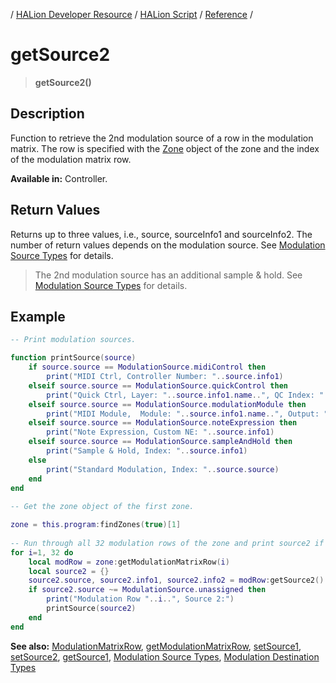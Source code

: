 / [HALion Developer Resource](../../HALion-Developer-Resource.md) / [HALion Script](./HALion-Script.md) / [Reference](./Reference.md) /

# getSource2

>**getSource2()**

## Description

Function to retrieve the 2nd modulation source of a row in the modulation matrix. The row is specified with the [Zone](./Zone.md) object of the zone and the index of the modulation matrix row.

**Available in:** Controller.

## Return Values

Returns up to three values, i.e., source, sourceInfo1 and sourceInfo2. The number of return values depends on the modulation source. See [Modulation Source Types](./Modulation-Source-Types.md) for details.

>The 2nd modulation source has an additional sample & hold. See [Modulation Source Types](./Modulation-Source-Types.md) for details.

## Example

```lua
-- Print modulation sources.

function printSource(source)
    if source.source == ModulationSource.midiControl then
        print("MIDI Ctrl, Controller Number: "..source.info1)
    elseif source.source == ModulationSource.quickControl then
        print("Quick Ctrl, Layer: "..source.info1.name..", QC Index: "..source.info2)
    elseif source.source == ModulationSource.modulationModule then
        print("MIDI Module,  Module: "..source.info1.name..", Output: "..source.info2)
    elseif source.source == ModulationSource.noteExpression then
        print("Note Expression, Custom NE: "..source.info1)
    elseif source.source == ModulationSource.sampleAndHold then
        print("Sample & Hold, Index: "..source.info1)
    else
        print("Standard Modulation, Index: "..source.source)
    end
end
 
-- Get the zone object of the first zone.

zone = this.program:findZones(true)[1]
 
-- Run through all 32 modulation rows of the zone and print source2 if assigned.
for i=1, 32 do
    local modRow = zone:getModulationMatrixRow(i)
    local source2 = {}
    source2.source, source2.info1, source2.info2 = modRow:getSource2()
    if source2.source ~= ModulationSource.unassigned then
        print("Modulation Row "..i..", Source 2:")
        printSource(source2)
    end
end
```

**See also:** [ModulationMatrixRow](./ModulationMatrixRow.md), [getModulationMatrixRow](./getModulationMatrixRow.md), [setSource1](./setSource1.md), [setSource2](./setSource2.md), [getSource1](./getSource1.md), [Modulation Source Types](./Modulation-Source-Types.md), [Modulation Destination Types](./Modulation-Destination-Types.md)